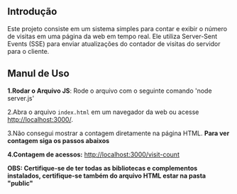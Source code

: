 ## Introdução

Este projeto consiste em um sistema simples para contar e exibir o número de visitas em uma página da web em tempo real. Ele utiliza Server-Sent Events (SSE) para enviar atualizações do contador de visitas do servidor para o cliente.

## Manul de Uso

**1.Rodar o Arquivo JS**: Rode o arquivo com o seguinte comando 'node server.js'

2.Abra o arquivo `index.html` em um navegador da web ou acesse [http://localhost:3000/](http://localhost:3000/).

3.Não consegui mostrar a contagem diretamente na página HTML. **Para ver contagem siga os passos abaixos**

**4.Contagem de acessos:** [http://localhost:3000/visit-count](http://localhost:3000/visit-count)

**OBS: Certifique-se de ter todas as bibliotecas e complementos instalados, certifique-se também do arquivo HTML estar na pasta "public"**
